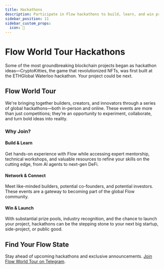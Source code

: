 ```yaml
---
title: Hackathons
description: Participate in Flow hackathons to build, learn, and win prizes
sidebar_position: 11
sidebar_custom_props:
  icon: 🚀
---
```


# Flow World Tour Hackathons

Some of the most groundbreaking blockchain projects began as hackathon ideas—CryptoKitties, the game that revolutionized NFTs, was first built at the ETHGlobal Waterloo hackathon. Your project could be next.

## Flow World Tour

We're bringing together builders, creators, and innovators through a series of global hackathons—both in-person and online. These events are more than just competitions; they’re an opportunity to experiment, collaborate, and turn bold ideas into reality.

### Why Join?

#### **Build & Learn**

Get hands-on experience with Flow while accessing expert mentorship, technical workshops, and valuable resources to refine your skills on the cutting edge, from AI agents to next-gen DeFi.

#### **Network & Connect**

Meet like-minded builders, potential co-founders, and potential investors. These events are a gateway to becoming part of the global Flow community.

#### **Win & Launch**

With substantial prize pools, industry recognition, and the chance to launch your project, hackathons can be the stepping stone to your next big startup, side-project, or public good.

## Find Your Flow State

Stay ahead of upcoming hackathons and exclusive announcements. [Join Flow World Tour on Telegram](https://t.me/flow_world_tour).